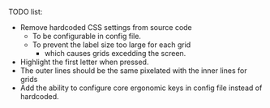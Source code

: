TODO list:
* Remove hardcoded CSS settings from source code
  * To be configurable in config file.
  * To prevent the label size too large for each grid
    * which causes grids excedding the screen.
* Highlight the first letter when pressed.
* The outer lines should be the same pixelated with the inner lines for grids
* Add the ability to configure core ergonomic keys in config file instead of hardcoded.
